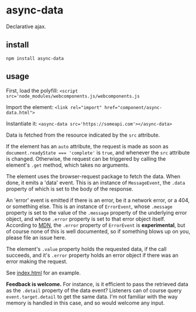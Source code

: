 # async-data
Declarative ajax.

## install

`npm install async-data`

## usage

First, load the polyfill:
`<script src='node_modules/webcomponents.js/webcomponents.js`

Import the element:
`<link rel="import" href="component/async-data.html">`

Instantiate it:
`<async-data src='https://someapi.com'></async-data>`

Data is fetched from the resource indicated by the `src` attribute.

If the element has an `auto` attribute, the request is made as soon as `document.readyState === 'complete'` is `true`, and whenever the `src` attribute is changed. Otherwise, the request can be triggered by calling the element's `.get` method, which takes no arguments.

The element uses the browser-request package to fetch the data. When done, it emits a 'data' event. This is an instance of `MessageEvent`, the `.data` property of which is set to the body of the response.

An 'error' event is emitted if there is an error, be it a network error, or a 404, or something else. This is an instance of `ErrorEvent`, whose `.message` property is set to the value of the `.message` property of the underlying error object, and whose `.error` property is set to that error object itself. According to [MDN](https://developer.mozilla.org/en-US/docs/Web/API/ErrorEvent), the `.error` property of `ErrorEvent` is **experimental**, but of course none of this is well documented, so if something blows up on you, please file an issue here.

The element's `.value` property holds the requested data, if the call succeeds, and it's `.error` property holds an error object if there was an error making the request.

See [index.html](https://github.com/phoenixstormcrow/async-data/blob/master/index.html) for an example.

**Feedback is welcome.** For instance, is it efficient to pass the retrieved data as the `.detail` property of the data event? Listeners can of course query `event.target.detail` to get the same data. I'm not familiar with the way memory is handled in this case, and so would welcome any input.

